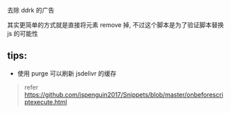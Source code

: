 去除 ddrk 的广告

其实更简单的方式就是直接将元素 remove 掉, 不过这个脚本是为了验证脚本替换 js 的可能性

## tips:
* 使用 purge 可以刷新 jsdelivr 的缓存

> refer
https://github.com/jspenguin2017/Snippets/blob/master/onbeforescriptexecute.html